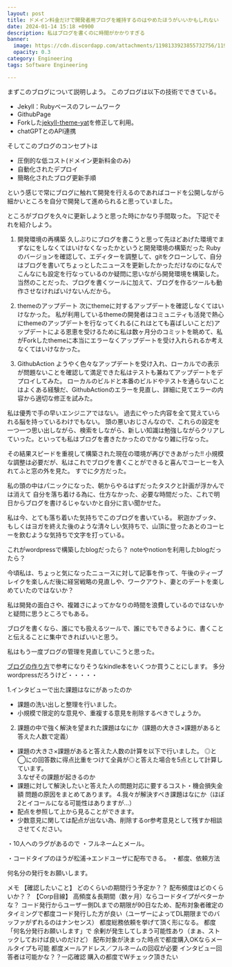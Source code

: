 ```yaml
---
layout: post
title: ドメイン料金だけで開発者用ブログを維持するのはやめたほうがいいかもしれない
date: 2024-01-14 15:18 +0900
description: 私はブログを書くのに時間がかかりすぎる
banner:
  image: https://cdn.discordapp.com/attachments/1198133923855732756/1199076026152652860/2024-01-18ani.webp?ex=65c13992&is=65aec492&hm=59a0a7520f21d6e02d86ab39ff6744257997497f0b6812f96e2f364f1aae1a7b&
  opacity: 0.3
category: Engineering
tags: Software Engineering

---
```




まずこのブログについて説明しよう。
このブログは以下の技術でできている。

- Jekyll：Rubyベースのフレームワーク
- GithubPage
- Forkした[jekyll-theme-yat](https://github.com/jeffreytse/jekyll-theme-yat)を修正して利用。
- chatGPTとのAPI連携

そしてこのブログのコンセプトは

- 圧倒的な低コスト(ドメイン更新料金のみ)
- 自動化されたデプロイ
- 簡略化されたブログ更新手順

という感じで常にブログに触れて開発を行えるのであればコードを公開しながら
細かいところを自分で開発して進められると思っていました。

ところがブログを久々に更新しようと思った時にかなり手間取った。
下記でそれを紹介しよう。

1. 開発環境の再構築
  久しぶりにブログを書こうと思って先ほどあげた環境でまずなにをしなくてはいけなくなったかというと開発環境の構築だった
  Rubyのバージョンを確認して、エディターを調整して、gitをクローンして、自分はブログを書いてちょっとしたニュースを更新したかっただけなのになんでこんなにも設定を行なっているのか疑問に思いながら開発環境を構築した。
  当然のことだった、ブログを書くツールに加えて、ブログを作るツールも動作させなければいけないんだから。

2. themeのアップデート
  次にthemeに対するアップデートを確認しなくてはいけなかった。
  私が利用しているthemeの開発者はコミュニティも活発で熱心にthemeのアップデートを行なってくれる(これはとても喜ばしいことだ)アップデートによる恩恵を受けるために私は数ヶ月分のコミットを眺めて、私がForkしたthemeに本当にエラーなくアップデートを受け入れられるか考えなくてはいけなかった。

3. GithubAction
  ようやく色々なアップデートを受け入れ、ローカルでの表示が問題ないことを確認して満足できた私はテストも兼ねてアップデートをデプロイしてみた。
  ローカルのビルドと本番のビルドやテストを通らないことはよくある経験だ、GithubActionのエラーを見直し、詳細に見てエラーの内容から適切な修正を試みた。

私は優秀で手の早いエンジニアではない。
過去にやった内容を全て覚えていられる脳を持っているわけでもない。
頭の悪いおじさんなので、これらの設定を一つ一つ思い出しながら、検索をしながら、新しい知識は勉強しながらクリアしていった。といっても私はブログを書きたかったのでかなり雑に行なった。

その結果スピードを重視して構築された現在の環境が再びできあがった!!
小規模な調整は必要だが、私はこれでブログを書くことができると喜んでコーヒーを入れてふと窓の外を見た。
すでに夕方だった。

私の頭の中はパニックになった、朝からやるはずだったタスクと計画が浮かんでは消えて
自分を落ち着ける為に、仕方なかった、必要な時間だった、これで明日からブログを書けるじゃないかと自分に言い聞かせた。

私は今、とても落ち着いた気持ちでこのブログを書いている。
釈迦かブッタ、もしくはヨガを終えた後のような清々しい気持ちで、山頂に登ったあとのコーヒーを飲むような気持ちで文字を打っている。

これがwordpressで構築したblogだったら？
noteやnotionを利用したblogだったら？

今頃私は、ちょっと気になったニュースに対して記事を作って、午後のティーブレイクを楽しんだ後に経営戦略の見直しや、ワークアウト、妻とのデートを楽しめていたのではないか？

私は開発の面白さや、複雑さによってかなりの時間を浪費しているのではないかと疑問に思うところでもある。

ブログを書くなら、誰にでも扱えるツールで、誰にでもできるように、書くことと伝えることに集中できればいいと思う。

私はもう一度ブログの管理を見直していこうと思った。

<a target="_blank" href="https://www.amazon.co.jp/gp/search?ie=UTF8&tag=tecmah-22&linkCode=ur2&linkId=caedbdbbe6ab06252509e0ad32e68dc6&camp=247&creative=1211&index=digital-text&keywords=ブログの作り方">ブログの作り方</a>で参考になりそうなkindle本をいくつか買うことにします。
多分wordpressだろうけど・・・・・




1.インタビューで出た課題はなにがあったのか
  - 課題の洗い出しと整理を行いました。
  - 小規模で限定的な意見や、重複する意見を削除するべきでしょうか。
2. 課題の中で強く解決を望まれた課題はなにか（課題の大きさ×課題があると答えた人数で定義）
  - 課題の大きさ×課題があると答えた人数の計算を以下で行いました。
    ◎と◯にの回答数に得点比重をつけて全員が◎と答えた場合を5点として計算しています。  
3.なぜその課題が起きるのか
  - 課題に対して解決したいと答えた人の問題対応に要するコスト・機会損失金額	問題の原因をまとめてあります。
4.我々が解決すべき課題はなにか（ほぼ2とイコールになる可能性はありますが…）
  - 配点を参照して上から見ることができます。
  - 少数意見に関しては配点が出ない為、削除するor参考意見として残すか相談させてください。




・10人へのラグがあるので
・フルネームとメール。

・コードタイプのほうが松浦→エンドユーザに配布できる。
・都度、依頼方法


何名分の発行をお願いします。

メモ
【確認したいこと】
どのくらいの期間行う予定か？？
配布頻度はどのくらいか？？
【Corp目線】
高頻度＆長期間（数ヶ月）ならコードタイプがベターかな？
コード発行からユーザー側DLまでの期限が90日なため、配布対象者確定のタイミングで都度コード発行した方が良い（ユーザーによってDL期限までのバッファがずれるのはナンセンス）
都度総務依頼を挙げて頂く形になる。
都度「何名分発行お願いします」で
余剰が発生してしまう可能性あり（まぁ、ストックしておけば良いのだけど）
配布対象が決まった時点で都度購入OKならメールタイプも可能
都度メールアドレス／フルネームの回収が必要
インタビュー回答者は可能かな？？一応確認
購入の都度でWチェック頂きたい


